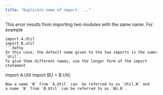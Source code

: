 ```yaml
---
title: "Duplicate name of import: ..."
---
```


This error results from importing two modules with the same name. For example
```
import A.Util
import B.util
```dafny
In this case, the default name given to the two imports is the same: `Util`.
To give them different names, use the longer form of the import statement
```
import A.Util
import BU = B.Util;
```
Now a name `N` from `A.Util` can  be referred to as `Util.N` and
a name `N` from `B.Util` can be referred to as `BU.N`.
